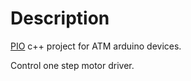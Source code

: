 # Description
[PIO](https://platformio.org/) c++ project for ATM arduino devices.

Control one step motor driver.
